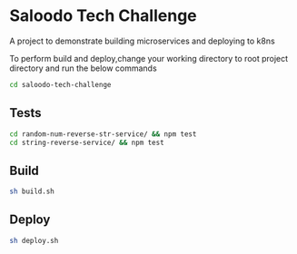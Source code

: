 # Saloodo Tech Challenge

A project to demonstrate building microservices and deploying to k8ns

To perform build and deploy,change your working directory to root project directory and run the below commands

```bash
cd saloodo-tech-challenge
```

## Tests

```bash
cd random-num-reverse-str-service/ && npm test
cd string-reverse-service/ && npm test
```

## Build

```bash
sh build.sh
```
## Deploy

```bash
sh deploy.sh
```


